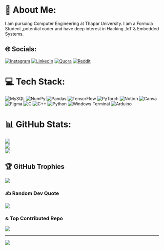# 💫 About Me:
I am pursuing Computer Engineering at Thapar University. I am a Formula Student ,potential coder and have deep interest in Hacking ,IoT & Embedded Systems.


## 🌐 Socials:
[![Instagram](https://img.shields.io/badge/Instagram-%23E4405F.svg?logo=Instagram&logoColor=white)](https://instagram.com/itz_pratham_040)
[![LinkedIn](https://img.shields.io/badge/LinkedIn-%230077B5.svg?logo=linkedin&logoColor=white)](https://www.linkedin.com/in/pratham-sharma-184160255/)
[![Quora](https://img.shields.io/badge/Quora-%23B92B27.svg?logo=Quora&logoColor=white)](https://quora.com/profile/PRATHAM-SHARMA)
[![Reddit](https://img.shields.io/badge/Reddit-%23FF4500.svg?logo=Reddit&logoColor=white)](https://reddit.com/user/talented_adverb01)


# 💻 Tech Stack:
![MySQL](https://img.shields.io/badge/mysql-%2300000f.svg?style=for-the-badge&logo=mysql&logoColor=white) ![NumPy](https://img.shields.io/badge/numpy-%23013243.svg?style=for-the-badge&logo=numpy&logoColor=white) ![Pandas](https://img.shields.io/badge/pandas-%23150458.svg?style=for-the-badge&logo=pandas&logoColor=white) ![TensorFlow](https://img.shields.io/badge/TensorFlow-%23FF6F00.svg?style=for-the-badge&logo=TensorFlow&logoColor=white) ![PyTorch](https://img.shields.io/badge/PyTorch-%23EE4C2C.svg?style=for-the-badge&logo=PyTorch&logoColor=white) ![Notion](https://img.shields.io/badge/Notion-%23000000.svg?style=for-the-badge&logo=notion&logoColor=white) ![Canva](https://img.shields.io/badge/Canva-%2300C4CC.svg?style=for-the-badge&logo=Canva&logoColor=white) ![Figma](https://img.shields.io/badge/figma-%23F24E1E.svg?style=for-the-badge&logo=figma&logoColor=white) ![C](https://img.shields.io/badge/c-%2300599C.svg?style=for-the-badge&logo=c&logoColor=white) ![C++](https://img.shields.io/badge/c++-%2300599C.svg?style=for-the-badge&logo=c%2B%2B&logoColor=white) ![Python](https://img.shields.io/badge/python-3670A0?style=for-the-badge&logo=python&logoColor=ffdd54) ![Windows Terminal](https://img.shields.io/badge/Windows%20Terminal-%234D4D4D.svg?style=for-the-badge&logo=windows-terminal&logoColor=white) ![Arduino](https://img.shields.io/badge/-Arduino-00979D?style=for-the-badge&logo=Arduino&logoColor=white)
# 📊 GitHub Stats:
![](https://github-readme-stats.vercel.app/api?username=talented-adverb&theme=radical&hide_border=false&include_all_commits=false&count_private=false)<br/>
![](https://github-readme-streak-stats.herokuapp.com/?user=talented-adverb&theme=radical&hide_border=false)<br/>
![](https://github-readme-stats.vercel.app/api/top-langs/?username=talented-adverb&theme=radical&hide_border=false&include_all_commits=false&count_private=false&layout=compact)

## 🏆 GitHub Trophies
![](https://github-profile-trophy.vercel.app/?username=talented-adverb&theme=radical&no-frame=true&no-bg=true&margin-w=4)

### ✍️ Random Dev Quote
![](https://quotes-github-readme.vercel.app/api?type=vetical&theme=radical)

### 🔝 Top Contributed Repo
![](https://github-contributor-stats.vercel.app/api?username=talented-adverb&limit=5&theme=radical&combine_all_yearly_contributions=true)

---
[![](https://visitcount.itsvg.in/api?id=talented-adverb&icon=0&color=4)](https://visitcount.itsvg.in)

<!-- Proudly created with GPRM ( https://gprm.itsvg.in ) -->

